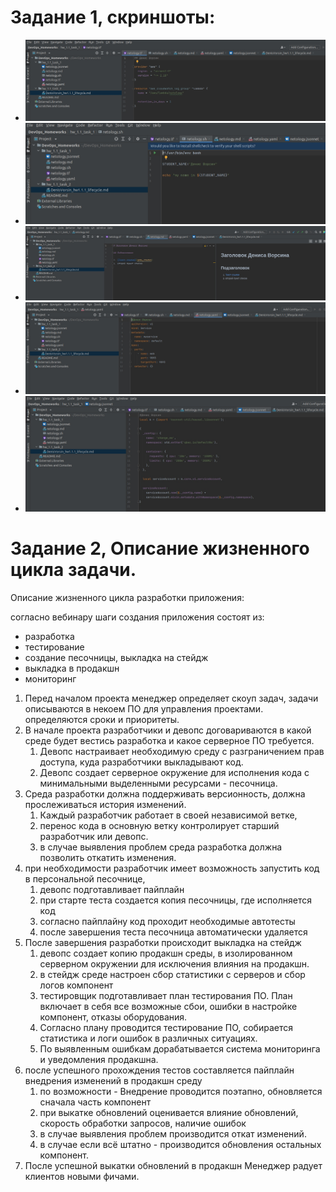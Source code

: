 # Задание 1, скриншоты:
- ![image 1](hw_1.1_task_1/1-1-1-1.jpg)
- ![image 2](hw_1.1_task_1/1-1-1-2.jpg)
- ![image 3](hw_1.1_task_1/1-1-1-3.jpg)
- ![image 4](hw_1.1_task_1/1-1-1-4.jpg)
- ![image 5](hw_1.1_task_1/1-1-1-5.jpg)

# Задание 2, Описание жизненного цикла задачи.

Описание жизненного цикла разработки приложения:

согласно вебинару шаги создания приложения состоят из:
- разработка
- тестирование
- создание песочницы, выкладка на стейдж
- выкладка в продакшн
- мониторинг

1. Перед началом проекта менеджер определяет скоуп задач, задачи описываются в некоем ПО для управления проектами. определяются сроки и приоритеты.
2. В начале проекта разработчики и девопс договариваются в какой среде будет вестись разработка и какое серверное ПО требуется.
   1. Девопс настраивает необходимую среду с разграничением прав доступа, куда разработчики выкладывают код.
   2. Девопс создает серверное окружение для исполнения кода с минимальными выделенными ресурсами - песочница.
3. Среда разработки должна поддерживать версионность, должна прослеживаться история изменений.
   1. Каждый разработчик работает в своей независимой ветке,
   2. перенос кода в основную ветку контролирует старший разработчик или девопс.
   3. в случае выявления проблем среда разработка должна позволить откатить изменения.
4. при необходимости разработчик имеет возможность запустить код в персональной песочнице,
   1. девопс подготавливает пайплайн
   2. при старте теста создается копия песочницы, где исполняется код
   3. согласно пайплайну код проходит необходимые автотесты
   4. после завершения теста песочница автоматически удаляется
5. После завершения разработки происходит выкладка на стейдж
   1. девопс создает копию продакшн среды, в изолированном серверном окружении для исключения влияния на продакшн.
   2. в стейдж среде настроен сбор статистики с серверов и сбор логов компонент
   3. тестировщик подготавливает план тестирования ПО. План включает в себя все возможные сбои, ошибки в настройке компонент, отказы оборудования.
   4. Согласно плану проводится тестирование ПО, собирается статистика и логи ошибок в различных ситуациях.
   5. По выявленным ошибкам дорабатывается система мониторинга и уведомления продакшна.
6. после успешного прохождения тестов составляется пайплайн внедрения изменений в продакшн среду
   1. по возможности - Внедрение проводится поэтапно, обновляется сначала часть компонент
   2. при выкатке обновлений оценивается влияние обновлений, скорость обработки запросов, наличие ошибок
   3. в случае выявления проблем производится откат изменений.
   4. в случае если всё штатно - производится обновления остальных компонент.
7. После успешной выкатки обновлений в продакшн Менеджер радует клиентов новыми фичами.